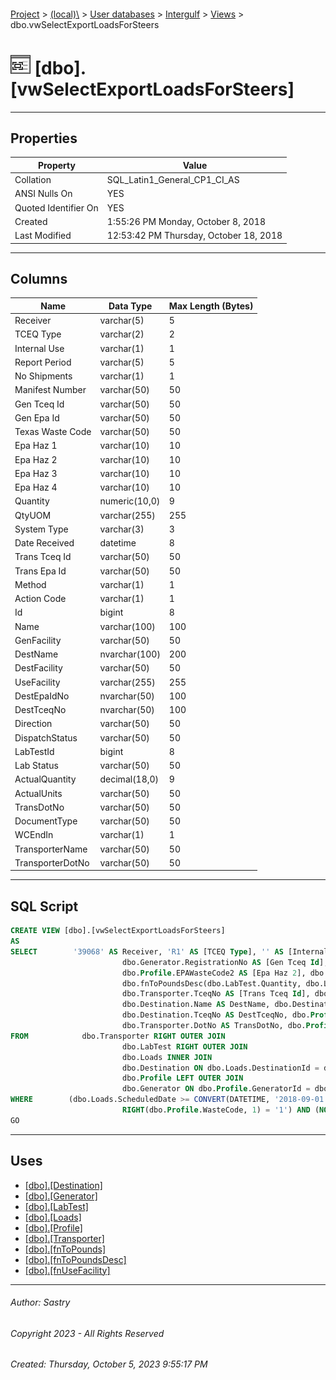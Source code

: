 #### 

[Project](../../../../index.md) > [(local)\\](../../../index.md) > [User databases](../../index.md) > [Intergulf](../index.md) > [Views](Views.md) > dbo.vwSelectExportLoadsForSteers

# ![Views](../../../../Images/View32.png) [dbo].[vwSelectExportLoadsForSteers]

---

## <a name="#properties"></a>Properties

| Property | Value |
|---|---|
| Collation | SQL_Latin1_General_CP1_CI_AS |
| ANSI Nulls On | YES |
| Quoted Identifier On | YES |
| Created | 1:55:26 PM Monday, October 8, 2018 |
| Last Modified | 12:53:42 PM Thursday, October 18, 2018 |


---

## <a name="#columns"></a>Columns

| Name | Data Type | Max Length (Bytes) |
|---|---|---|
| Receiver | varchar(5) | 5 |
| TCEQ Type | varchar(2) | 2 |
| Internal Use | varchar(1) | 1 |
| Report Period | varchar(5) | 5 |
| No Shipments | varchar(1) | 1 |
| Manifest Number | varchar(50) | 50 |
| Gen Tceq Id | varchar(50) | 50 |
| Gen Epa Id | varchar(50) | 50 |
| Texas Waste Code | varchar(50) | 50 |
| Epa Haz 1 | varchar(10) | 10 |
| Epa Haz 2 | varchar(10) | 10 |
| Epa Haz 3 | varchar(10) | 10 |
| Epa Haz 4 | varchar(10) | 10 |
| Quantity | numeric(10,0) | 9 |
| QtyUOM | varchar(255) | 255 |
| System Type | varchar(3) | 3 |
| Date Received | datetime | 8 |
| Trans Tceq Id | varchar(50) | 50 |
| Trans Epa Id | varchar(50) | 50 |
| Method | varchar(1) | 1 |
| Action Code | varchar(1) | 1 |
| Id | bigint | 8 |
| Name | varchar(100) | 100 |
| GenFacility | varchar(50) | 50 |
| DestName | nvarchar(100) | 200 |
| DestFacility | varchar(50) | 50 |
| UseFacility | varchar(255) | 255 |
| DestEpaIdNo | nvarchar(50) | 100 |
| DestTceqNo | nvarchar(50) | 100 |
| Direction | varchar(50) | 50 |
| DispatchStatus | varchar(50) | 50 |
| LabTestId | bigint | 8 |
| Lab Status | varchar(50) | 50 |
| ActualQuantity | decimal(18,0) | 9 |
| ActualUnits | varchar(50) | 50 |
| TransDotNo | varchar(50) | 50 |
| DocumentType | varchar(50) | 50 |
| WCEndIn | varchar(1) | 1 |
| TransporterName | varchar(50) | 50 |
| TransporterDotNo | varchar(50) | 50 |


---

## <a name="#sqlscript"></a>SQL Script

```sql
CREATE VIEW [dbo].[vwSelectExportLoadsForSteers]
AS
SELECT        '39068' AS Receiver, 'R1' AS [TCEQ Type], '' AS [Internal Use], '09/18' AS [Report Period], '' AS [No Shipments], dbo.LabTest.DocumentNumber AS [Manifest Number], 
                         dbo.Generator.RegistrationNo AS [Gen Tceq Id], dbo.Generator.EpaIdNo AS [Gen Epa Id], dbo.Profile.WasteCode AS [Texas Waste Code], dbo.Profile.EPAWasteCode1 AS [Epa Haz 1], 
                         dbo.Profile.EPAWasteCode2 AS [Epa Haz 2], dbo.Profile.EPAWasteCode3 AS [Epa Haz 3], dbo.Profile.EPAWasteCode4 AS [Epa Haz 4], dbo.fnToPounds(dbo.LabTest.Quantity, dbo.LabTest.Units) AS Quantity, 
                         dbo.fnToPoundsDesc(dbo.LabTest.Quantity, dbo.LabTest.Units) AS QtyUOM, LEFT(RIGHT(dbo.LabTest.HandlingCode, 3), 3) AS [System Type], dbo.Loads.ScheduledDate AS [Date Received], 
                         dbo.Transporter.TceqNo AS [Trans Tceq Id], dbo.Transporter.EpaIdNo AS [Trans Epa Id], 'B' AS Method, 'A' AS [Action Code], dbo.Loads.Id, dbo.Generator.Name, dbo.Generator.Facility AS GenFacility, 
                         dbo.Destination.Name AS DestName, dbo.Destination.Facility AS DestFacility, dbo.fnUseFacility(dbo.Destination.Facility, dbo.Generator.Facility) AS UseFacility, dbo.Destination.EpaIdNo AS DestEpaIdNo, 
                         dbo.Destination.TceqNo AS DestTceqNo, dbo.Profile.Direction, dbo.Loads.DispatchStatus, dbo.LabTest.Id AS LabTestId, dbo.LabTest.Status AS [Lab Status], dbo.LabTest.ActualQuantity, dbo.LabTest.ActualUnits, 
                         dbo.Transporter.DotNo AS TransDotNo, dbo.Profile.DocumentType, RIGHT(dbo.Profile.WasteCode, 1) AS WCEndIn, dbo.Transporter.Name AS TransporterName, dbo.Transporter.DotNo AS TransporterDotNo
FROM            dbo.Transporter RIGHT OUTER JOIN
                         dbo.LabTest RIGHT OUTER JOIN
                         dbo.Loads INNER JOIN
                         dbo.Destination ON dbo.Loads.DestinationId = dbo.Destination.Id ON dbo.LabTest.Id = dbo.Loads.LabTestId ON dbo.Transporter.Id = dbo.Loads.TransporterId LEFT OUTER JOIN
                         dbo.Profile LEFT OUTER JOIN
                         dbo.Generator ON dbo.Profile.GeneratorId = dbo.Generator.Id ON dbo.Loads.ProfileId = dbo.Profile.Id
WHERE        (dbo.Loads.ScheduledDate >= CONVERT(DATETIME, '2018-09-01 00:00:00', 102)) AND (RIGHT(dbo.Profile.WasteCode, 1) = 'H' OR
                         RIGHT(dbo.Profile.WasteCode, 1) = '1') AND (NOT (dbo.LabTest.Id IS NULL)) AND (dbo.LabTest.Status = 'Accepted')
GO

```


---

## <a name="#uses"></a>Uses

* [[dbo].[Destination]](../Tables/dbo_Destination.md)
* [[dbo].[Generator]](../Tables/dbo_Generator.md)
* [[dbo].[LabTest]](../Tables/dbo_LabTest.md)
* [[dbo].[Loads]](../Tables/dbo_Loads.md)
* [[dbo].[Profile]](../Tables/dbo_Profile.md)
* [[dbo].[Transporter]](../Tables/dbo_Transporter.md)
* [[dbo].[fnToPounds]](../Programmability/Functions/Scalar-valued_Functions/dbo_fnToPounds.md)
* [[dbo].[fnToPoundsDesc]](../Programmability/Functions/Scalar-valued_Functions/dbo_fnToPoundsDesc.md)
* [[dbo].[fnUseFacility]](../Programmability/Functions/Scalar-valued_Functions/dbo_fnUseFacility.md)


---

###### Author:  Sastry

###### Copyright 2023 - All Rights Reserved

###### Created: Thursday, October 5, 2023 9:55:17 PM

